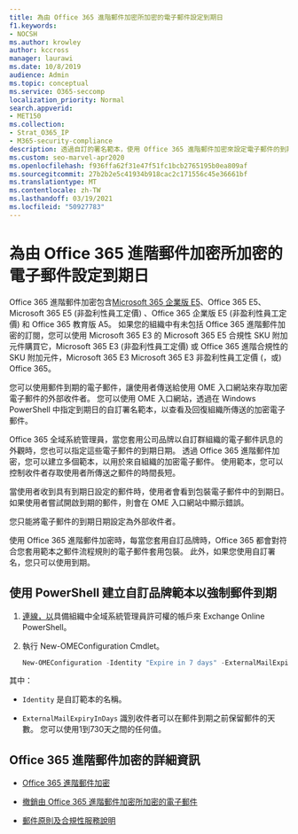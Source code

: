```yaml
---
title: 為由 Office 365 進階郵件加密所加密的電子郵件設定到期日
f1.keywords:
- NOCSH
ms.author: krowley
author: kccross
manager: laurawi
ms.date: 10/8/2019
audience: Admin
ms.topic: conceptual
ms.service: O365-seccomp
localization_priority: Normal
search.appverid:
- MET150
ms.collection:
- Strat_O365_IP
- M365-security-compliance
description: 透過自訂的署名範本，使用 Office 365 進階郵件加密來設定電子郵件的到期日，以擴充電子郵件的安全性。
ms.custom: seo-marvel-apr2020
ms.openlocfilehash: f936ffa62f31e47f51fc1bcb2765195b0ea809af
ms.sourcegitcommit: 27b2b2e5c41934b918cac2c171556c45e36661bf
ms.translationtype: MT
ms.contentlocale: zh-TW
ms.lasthandoff: 03/19/2021
ms.locfileid: "50927783"
---
```

# <a name="set-an-expiration-date-for-email-encrypted-by-office-365-advanced-message-encryption"></a>為由 Office 365 進階郵件加密所加密的電子郵件設定到期日

Office 365 進階郵件加密包含[Microsoft 365 企業版 E5](https://www.microsoft.com/microsoft-365/enterprise/home)、Office 365 E5、Microsoft 365 E5 (非盈利性員工定價) 、Office 365 企業版 E5 (非盈利性員工定價) 和 Office 365 教育版 A5。 如果您的組織中有未包括 Office 365 進階郵件加密的訂閱，您可以使用 Microsoft 365 E3 的 Microsoft 365 E5 合規性 SKU 附加元件購買它，Microsoft 365 E3 (非盈利性員工定價) 或 Office 365 進階合規性的 SKU 附加元件，Microsoft 365 E3 Microsoft 365 E3 非盈利性員工定價 (，或) Office 365。

您可以使用郵件到期的電子郵件，讓使用者傳送給使用 OME 入口網站來存取加密電子郵件的外部收件者。 您可以使用 OME 入口網站，透過在 Windows PowerShell 中指定到期日的自訂署名範本，以查看及回復組織所傳送的加密電子郵件。

Office 365 全域系統管理員，當您套用公司品牌以自訂群組織的電子郵件訊息的外觀時，您也可以指定這些電子郵件的到期日期。 透過 Office 365 進階郵件加密，您可以建立多個範本，以用於來自組織的加密電子郵件。 使用範本，您可以控制收件者存取使用者所傳送之郵件的時間長短。

當使用者收到具有到期日設定的郵件時，使用者會看到包裝電子郵件中的到期日。 如果使用者嘗試開啟到期的郵件，則會在 OME 入口網站中顯示錯誤。

您只能將電子郵件的到期日期設定為外部收件者。

使用 Office 365 進階郵件加密時，每當您套用自訂品牌時，Office 365 都會對符合您套用範本之郵件流程規則的電子郵件套用包裝。 此外，如果您使用自訂署名，您只可以使用到期。

## <a name="create-a-custom-branding-template-to-force-mail-expiration-by-using-powershell"></a>使用 PowerShell 建立自訂品牌範本以強制郵件到期

1. [連線，以](/powershell/exchange/connect-to-exchange-online-powershell)具備組織中全域系統管理員許可權的帳戶來 Exchange Online PowerShell。

2. 執行 New-OMEConfiguration Cmdlet。

    ```powershell
    New-OMEConfiguration -Identity "Expire in 7 days" -ExternalMailExpiryInDays 7
    ```

其中：

- `Identity` 是自訂範本的名稱。

- `ExternalMailExpiryInDays` 識別收件者可以在郵件到期之前保留郵件的天數。 您可以使用1到730天之間的任何值。

## <a name="more-information-about-office-365-advanced-message-encryption"></a>Office 365 進階郵件加密的詳細資訊

- [Office 365 進階郵件加密](ome-advanced-message-encryption.md)

- [撤銷由 Office 365 進階郵件加密所加密的電子郵件](revoke-ome-encrypted-mail.md)

- [郵件原則及合規性服務說明](/office365/servicedescriptions/exchange-online-service-description/message-policy-and-compliance)